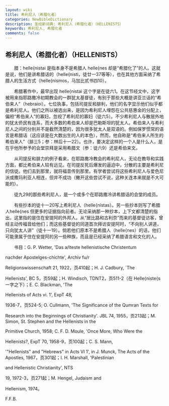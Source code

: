 ```yaml
---
layout: wiki
title: 希利尼人（希腊化者）
categories: NewBibleDictionary
description: 圣经新词典: 希利尼人（希腊化者）（HELLENISTS）
keywords: 希利尼人, 希腊化者
comments: false
---
```


## 希利尼人（希腊化者）（HELLENISTS）

　　腊：helle{nistai 是指本身不是希腊人 helle{nes 却是“希腊化了”的人。这就是说，他们是讲希腊话的（helle{nisti，徒廿一37等等），也在其他方面采纳了希腊人的生活方式（helle{nismos，马加比贰书四10）。

　　希腊著作中，最早出现 helle{nistai 这个字是在徒六1。在这节经文中，这字被用来指耶路撒冷初期教会的一群犹太基督徒，有别于那些大概是讲亚兰话的“希伯来人”（hebraioi）。七位执事，包括司提反和腓利，他们的名字显示他们似乎都是希利尼人。他们之所以被选出来，是因为希利尼人埋怨在公共慈惠金的分配上，偏袒“希伯来人”的寡妇，忽视了希利尼的寡妇（徒六5）。不少希利尼人与散居外地的犹太侨民有连系，而大多数的希伯来人却是巴勒斯坦的犹太人。希伯来人与希利尼人之间的分别并不是截然清楚的，因为很多犹太人是双语的。例如保罗惯常的语言是希腊话（这应该是在大数出生的人的本色），然而，他自称是“希伯来人所生的希伯来人”（腓三5；参：林后十一22）。也许，要决定这样的一个人是什么人，是在乎他所参予的会堂崇拜是采用希腊文（参：徒六9）还是希伯来文。

　　从司提反和腓力的例子看来，在耶路撒冷教会的希利尼人，无论在教导和实践方面，都比希伯来人较有远见。在司提反死后爆发的逼迫中，分散的主要是希利尼的信徒。他们去到那里，就将福音传到那里。有学者尝试将这些希利尼人与爱色尼派或撒玛利亚人相连，但并不成功（撇开这些尝试不说，这种关连本来就是不大可能的）。

　　徒九29的那些希利尼人，是一个或多个在耶路撒冷讲希腊话的会堂的成员。

　　有些抄本的徒十一20写上希利尼人（helle{nistas）。另一些抄本则写了希腊人helle{nes 但更多的证据指向前者。无论采纳那一种抄本，上下文都清楚的指出，这里指的是住在安提阿的外邦人。从“居比路和古利奈”而来的基督徒访客，曾经主动传福音给他们；而这些基督徒的同道首次拜访安提阿时，“不向别人讲道，只向犹太人讲”（徒十一19）。倘若他们原本不是希腊人（helle{nes）的话，他们可能隶属于住在安提阿的另一些种族，而且是已经采纳了希腊语言和文化的人。

　　书目：G. P. Wetter, 'Das a/lteste hellenistische Christentum

nachder Apostelges-chichte', Archiv fu/r

Religionswissenschaft 21, 1922，页410起；H. J. Cadbury, `The

Hellenists', BC 5，页59起；H. Windisch, TDNT2，页511-2（在 Helle{niste{s 一字之下）；E. C. Blackman, 'The

Hellenists of Acts vi. 1', ExpT 48,

1936-7，页524-5; O. Cullmann, 'The Significance of the Qumran Texts for

Research into the Beginnings of Christianity'. JBL 74, 1955，页213起；M. Simon, St. Stephen and the Hellenists in the

Primitive Church, 1958; C. F. D. Moule, 'Once More, Who Were the

Hellenists?, ExpT 70, 1958-9，页100起；C. S. Mann,

'"Hellenists" and "Hebrews" in Acts VI 1', in J. Munck, The Acts of the Apostles, 1967，页301起；I. H. Marshall, 'Palestinian

and Hellenistic Christianity', NTS

19, 1972-3，页271起；M. Hengel, Judaism and

Hellenism, 1974。

F.F.B.








